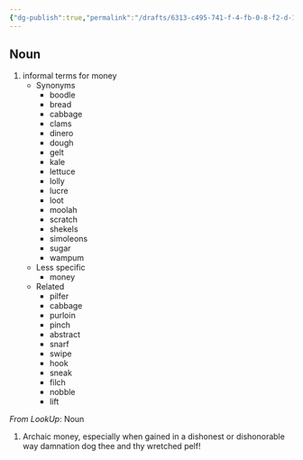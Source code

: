 ```yaml
---
{"dg-publish":true,"permalink":"/drafts/6313-c495-741-f-4-fb-0-8-f2-d-1-ff-558-cb-7-ed-0/","dgHomeLink":true,"dgPassFrontmatter":false}
---
```




## Noun

1. informal terms for money
	- Synonyms
		- boodle
		- bread
		- cabbage
		- clams
		- dinero
		- dough
		- gelt
		- kale
		- lettuce
		- lolly
		- lucre
		- loot
		- moolah
		- scratch
		- shekels
		- simoleons
		- sugar
		- wampum
	- Less specific
		- money
	- Related
		- pilfer
		- cabbage
		- purloin
		- pinch
		- abstract
		- snarf
		- swipe
		- hook
		- sneak
		- filch
		- nobble
		- lift

*From LookUp*:
Noun
1.	Archaic money, especially when gained in a dishonest or dishonorable way
damnation dog thee and thy wretched pelf!